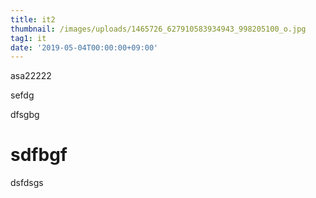 ```yaml
---
title: it2
thumbnail: /images/uploads/1465726_627910583934943_998205100_o.jpg
tag1: it
date: '2019-05-04T00:00:00+09:00'
---
```

asa22222

sefdg

dfsgbg

# sdfbgf







dsfdsgs
